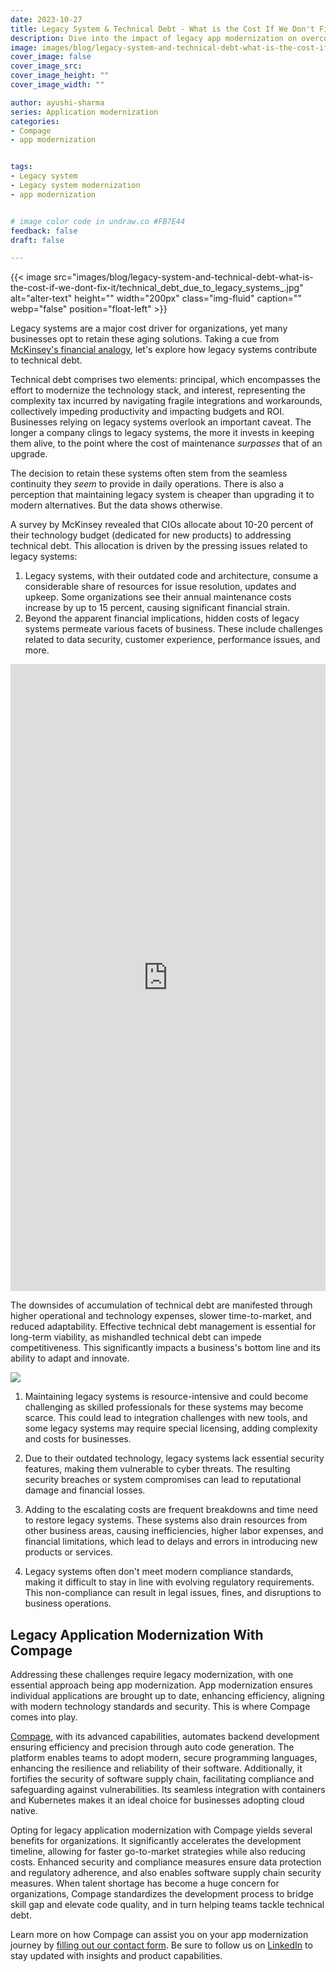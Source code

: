 ```yaml
---
date: 2023-10-27
title: Legacy System & Technical Debt - What is the Cost If We Don't Fix It?
description: Dive into the impact of legacy app modernization on overcoming technical debt in legacy systems
image: images/blog/legacy-system-and-technical-debt-what-is-the-cost-if-we-dont-fix-it/technical_debt_due_to_legacy_systems.jpg
cover_image: false
cover_image_src: 
cover_image_height: ""
cover_image_width: ""

author: ayushi-sharma
series: Application modernization
categories:
- Compage
- app modernization


tags:
- Legacy system
- Legacy system modernization
- app modernization


# image color code in undraw.co #FB7E44
feedback: false
draft: false

---
```


{{< image src="images/blog/legacy-system-and-technical-debt-what-is-the-cost-if-we-dont-fix-it/technical_debt_due_to_legacy_systems_.jpg" alt="alter-text" height="" width="200px" class="img-fluid" caption="" webp="false" position="float-left" >}}


Legacy systems are a major cost driver for organizations, yet many businesses opt to retain these aging solutions. Taking a cue from [McKinsey's financial analogy](https://www.mckinsey.com/capabilities/mckinsey-digital/our-insights/tech-debt-reclaiming-tech-equity), let's explore how legacy systems contribute to technical debt.

Technical debt comprises two elements: principal, which encompasses the effort to modernize the technology stack, and interest, representing the complexity tax incurred by navigating fragile integrations and workarounds, collectively impeding productivity and impacting budgets and ROI. Businesses relying on legacy systems overlook an important caveat. The longer a company clings to legacy systems, the more it invests in keeping them alive, to the point where the cost of maintenance _surpasses_ that of an upgrade.

The decision to retain these systems often stem from the seamless continuity they _seem_ to provide in daily operations. There is also a perception that maintaining legacy system is cheaper than upgrading it to modern alternatives. But the data shows otherwise.

  

A survey by McKinsey revealed that CIOs allocate about 10-20 percent of their technology budget (dedicated for new products) to addressing technical debt. This allocation is driven by the pressing issues related to legacy systems:

1. Legacy systems, with their outdated code and architecture, consume a considerable share of resources for issue resolution, updates and upkeep. Some organizations see their annual maintenance costs increase by up to 15 percent, causing significant financial strain.
2. Beyond the apparent financial implications, hidden costs of legacy systems permeate various facets of business. These include challenges related to data security, customer experience, performance issues, and more.

<iframe src="https://www.linkedin.com/embed/feed/update/urn:li:share:7118111804857200640" height="1003" width="504" frameborder="0" allowfullscreen="" title="Embedded post"></iframe>


The downsides of accumulation of technical debt are manifested through higher operational and technology expenses, slower time-to-market, and reduced adaptability. Effective technical debt management is essential for long-term viability, as mishandled technical debt can impede competitiveness. This significantly impacts a business's bottom line and its ability to adapt and innovate.

  <img src="images/blog/legacy-system-and-technical-debt-what-is-the-cost-if-we-dont-fix-it/legacy_system_and_technical_debt_factors.png" />

1. Maintaining legacy systems is resource-intensive and could become challenging as skilled professionals for these systems may become scarce. This could lead to integration challenges with new tools, and some legacy systems may require special licensing, adding complexity and costs for businesses.

2. Due to their outdated technology, legacy systems lack essential security features, making them vulnerable to cyber threats. The resulting security breaches or system compromises can lead to reputational damage and financial losses.
3. Adding to the escalating costs are frequent breakdowns and time need to restore legacy systems. These systems also drain resources from other business areas, causing inefficiencies, higher labor expenses, and financial limitations, which lead to delays and errors in introducing new products or services.
4. Legacy systems often don't meet modern compliance standards, making it difficult to stay in line with evolving regulatory requirements. This non-compliance can result in legal issues, fines, and disruptions to business operations.

  

## Legacy Application Modernization With Compage


Addressing these challenges require legacy modernization, with one essential approach being app modernization. App modernization ensures individual applications are brought up to date, enhancing efficiency, aligning with modern technology standards and security. This is where Compage comes into play.

  

[Compage](https://intelops.ai/compage/), with its advanced capabilities, automates backend development ensuring efficiency and precision through auto code generation. The platform enables teams to adopt modern, secure programming languages, enhancing the resilience and reliability of their software. Additionally, it fortifies the security of software supply chain, facilitating compliance and safeguarding against vulnerabilities. Its seamless integration with containers and Kubernetes makes it an ideal choice for businesses adopting cloud native.

Opting for legacy application modernization with Compage yields several benefits for organizations. It significantly accelerates the development timeline, allowing for faster go-to-market strategies while also reducing costs. Enhanced security and compliance measures ensure data protection and regulatory adherence, and also enables software supply chain security measures. When talent shortage has become a huge concern for organizations, Compage standardizes the development process to bridge skill gap and elevate code quality, and in turn helping teams tackle technical debt.

  Learn more on how Compage can assist you on your app modernization journey by [filling out our contact form](https://intelops.ai/contact/). Be sure to follow us on [LinkedIn](https://linkedin.com/company/intelopsai) to stay updated with insights and product capabilities.
